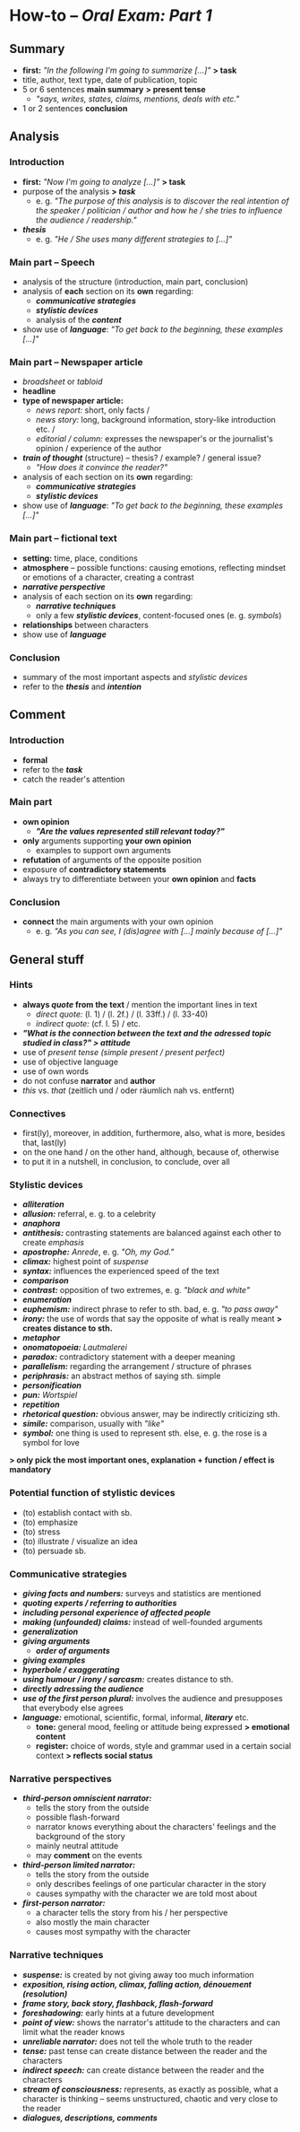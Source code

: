 # How-to – *Oral Exam: Part 1*

## Summary

- **first:** *"In the following I'm going to summarize [...]"* **> task**
- title, author, text type, date of publication, topic
- 5 or 6 sentences **main summary** **> present tense**
	- *"says, writes, states, claims, mentions, deals with etc."*
- 1 or 2 sentences **conclusion**

## Analysis

### Introduction
- **first:** *"Now I'm going to analyze [...]"* **> task**
- purpose of the analysis **> *task***
	- e. g. *"The purpose of this analysis is to discover the real intention of the speaker / politician / author and how he / she tries to influence the audience / readership."*
- ***thesis***
	- e. g. *"He / She uses many different strategies to [...]"*

### Main part – Speech
- analysis of the structure (introduction, main part, conclusion)
- analysis of **each** section on its **own** regarding:
	- ***communicative strategies***
	- ***stylistic devices***
	- analysis of the ***content***
- show use of ***language***: *"To get back to the beginning, these examples [...]"*

### Main part – Newspaper article
- *broadsheet* or *tabloid*
- **headline**
- **type of newspaper article:**
	- *news report:* short, only facts /
	- *news story:* long, background information, story-like introduction etc. /
	- *editorial / column:* expresses the newspaper's or the journalist's opinion / experience of the author
- ***train of thought*** (structure) – thesis? / example? / general issue?
	- *"How does it convince the reader?"*
- analysis of each section on its **own** regarding:
	- ***communicative strategies***
	- ***stylistic devices***
- show use of ***language***: *"To get back to the beginning, these examples [...]"*

### Main part – fictional text
- **setting:** time, place, conditions
- **atmosphere** – possible functions: causing emotions, reflecting mindset or emotions of a character, creating a contrast
- ***narrative perspective***
- analysis of each section on its **own** regarding:
	- ***narrative techniques***
	- only a few ***stylistic devices***, content-focused ones (e. g. *symbols*)
- **relationships** between characters
- show use of ***language***

### Conclusion
- summary of the most important aspects and *stylistic devices*
- refer to the ***thesis*** and ***intention***

## Comment

### Introduction
- **formal**
- refer to the ***task***
- catch the reader's attention

### Main part
- **own opinion**
	- ***"Are the values represented still relevant today?"***
- **only** arguments supporting **your own opinion**
	- examples to support own arguments
- **refutation** of arguments of the opposite position
- exposure of **contradictory statements**
- always try to differentiate between your **own opinion** and **facts**

### Conclusion
- **connect** the main arguments with your own opinion
	- e. g. *"As you can see, I (dis)agree with [...] mainly because of [...]"*

## General stuff

### Hints
- **always *quote* from the text** / mention the important lines in text
	- *direct quote:* (l. 1) / (l. 2f.) / (l. 33ff.) / (l. 33-40)
	- *indirect quote:* (cf. l. 5) / etc.
- ***"What is the connection between the text and the adressed topic studied in class?" > attitude***
- use of *present tense* *(simple present / present perfect)*
- use of objective language
- use of own words
- do not confuse **narrator** and **author**
- *this* vs. *that* (zeitlich und / oder räumlich nah vs. entfernt)

### Connectives
- first(ly), moreover, in addition, furthermore, also, what is more, besides that, last(ly)
- on the one hand / on the other hand, although, because of, otherwise
- to put it in a nutshell, in conclusion, to conclude, over all

### Stylistic devices
- ***alliteration***
- ***allusion:*** referral, e. g. to a celebrity
- ***anaphora***
- ***antithesis:*** contrasting statements are balanced against each other to create *emphasis*
- ***apostrophe:*** *Anrede*, e. g. *"Oh, my God."*
- ***climax:*** highest point of *suspense*
- ***syntax:*** influences the experienced speed of the text
- ***comparison***
- ***contrast:*** opposition of two extremes, e. g. *"black and white"*
- ***enumeration***
- ***euphemism:*** indirect phrase to refer to sth. bad, e. g. *"to pass away"*
- ***irony:*** the use of words that say the opposite of what is really meant **> creates distance to sth.**
- ***metaphor***
- ***onomatopoeia:*** *Lautmalerei*
- ***paradox:*** contradictory statement with a deeper meaning
- ***parallelism:*** regarding the arrangement / structure of phrases
- ***periphrasis:*** an abstract methos of saying sth. simple
- ***personification***
- ***pun:*** *Wortspiel*
- ***repetition***
- ***rhetorical question:*** obvious answer, may be indirectly criticizing sth.
- ***simile:*** comparison, usually with *"like"*
- ***symbol:*** one thing is used to represent sth. else, e. g. the rose is a symbol for love

**> only pick the most important ones, explanation + function / effect is mandatory**

### Potential function of stylistic devices
- (to) establish contact with sb.
- (to) emphasize
- (to) stress
- (to) illustrate / visualize an idea
- (to) persuade sb.

### Communicative strategies
- ***giving facts and numbers:*** surveys and statistics are mentioned
- ***quoting experts / referring to authorities***
- ***including personal experience of affected people***
- ***making (unfounded) claims:*** instead of well-founded arguments
- ***generalization***
- ***giving arguments***
	- ***order of arguments***
- ***giving examples***
- ***hyperbole / exaggerating***
- ***using humour / irony / sarcasm:*** creates distance to sth.
- ***directly adressing the audience***
- ***use of the first person plural:*** involves the audience and presupposes that everybody else agrees
- ***language:*** emotional, scientific, formal, informal, ***literary*** etc.
	- **tone:** general mood, feeling or attitude being expressed **> emotional content**
	- **register:** choice of words, style and grammar used in a certain social context **> reflects social status**

### Narrative perspectives
- ***third-person omniscient narrator:***
	- tells the story from the outside
	- possible flash-forward
	- narrator knows everything about the characters' feelings and the background of the story
	- mainly neutral attitude
	- may **comment** on the events
- ***third-person limited narrator:***
	- tells the story from the outside
	- only describes feelings of one particular character in the story
	- causes sympathy with the character we are told most about
- ***first-person narrator:***
	- a character tells the story from his / her perspective
	- also mostly the main character
	- causes most sympathy with the character

### Narrative techniques
- ***suspense:*** is created by not giving away too much information
- ***exposition, rising action, climax, falling action, dénouement (resolution)***
- ***frame story, back story, flashback, flash-forward***
- ***foreshadowing:*** early hints at a future development
- ***point of view:*** shows the narrator's attitude to the characters and can limit what the reader knows
- ***unreliable narrator:*** does not tell the whole truth to the reader
- ***tense:*** past tense can create distance between the reader and the characters
- ***indirect speech:*** can create distance between the reader and the characters
- ***stream of consciousness:*** represents, as exactly as possible, what a character is thinking – seems unstructured, chaotic and very close to the reader
- ***dialogues, descriptions, comments***

<!--stackedit_data:
eyJoaXN0b3J5IjpbLTkwMjQ0Mzg5MywtMTE4MDMyMzAwMywxMj
A2MTc0NTc3LC0xODA2MTc3MjU5LC0xNTMzNDUwNzAzLC0yMDY3
NjcwNzg3LDQ0MTkxNTE4NywtMTA1NDQ1Mzg2NiwzNjIxMTg3Nz
AsLTIwNzIyMTgzOTgsLTExNDAzODEzMzUsMTQ4MTg2MjA0NSwt
MjA4MTQ3ODE0LC0yMDgxNDc4MTQsLTY2MTk0OTkwNCwtNzQwND
YxMzU2LC0yNDAxMDMzNDYsLTU1MTU3Nzc5NSwxMjc3Nzk1NzU3
LDIwNDA2MjYwNTBdfQ==
-->